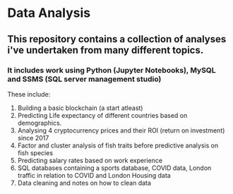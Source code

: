# Data Analysis

## This repository contains a collection of analyses i've undertaken from many different topics.
### It includes work using Python (Jupyter Notebooks), MySQL and SSMS (SQL server management studio)

These include:
1. Building a basic blockchain (a start atleast)
2. Predicting Life expectancy of different countries based on demographics.
3. Analysing 4 cryptocurrency prices and their ROI (return on investment) since 2017
4. Factor and cluster analysis of fish traits before predictive analysis on fish species
5. Predicting salary rates based on work experience
6. SQL databases containing a sports database, COVID data, London traffic in relation to COVID and London Housing data
7. Data cleaning and notes on how to clean data
